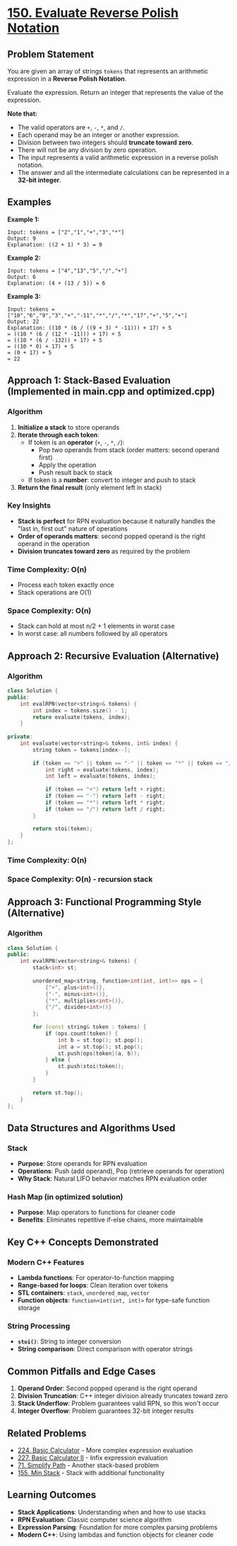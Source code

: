 # [150. Evaluate Reverse Polish Notation](https://leetcode.com/problems/evaluate-reverse-polish-notation/)

## Problem Statement

You are given an array of strings `tokens` that represents an arithmetic expression in a **Reverse Polish Notation**.

Evaluate the expression. Return an integer that represents the value of the expression.

**Note that:**
- The valid operators are `+`, `-`, `*`, and `/`.
- Each operand may be an integer or another expression.
- Division between two integers should **truncate toward zero**.
- There will not be any division by zero operation.
- The input represents a valid arithmetic expression in a reverse polish notation.
- The answer and all the intermediate calculations can be represented in a **32-bit integer**.

## Examples

**Example 1:**
```
Input: tokens = ["2","1","+","3","*"]
Output: 9
Explanation: ((2 + 1) * 3) = 9
```

**Example 2:**
```
Input: tokens = ["4","13","5","/","+"]
Output: 6
Explanation: (4 + (13 / 5)) = 6
```

**Example 3:**
```
Input: tokens = ["10","6","9","3","+","-11","*","/","*","17","+","5","+"]
Output: 22
Explanation: ((10 * (6 / ((9 + 3) * -11))) + 17) + 5
= ((10 * (6 / (12 * -11))) + 17) + 5
= ((10 * (6 / -132)) + 17) + 5
= ((10 * 0) + 17) + 5
= (0 + 17) + 5
= 22
```

## Approach 1: Stack-Based Evaluation (Implemented in main.cpp and optimized.cpp)

### Algorithm
1. **Initialize a stack** to store operands
2. **Iterate through each token**:
   - If token is an **operator** (`+`, `-`, `*`, `/`):
     - Pop two operands from stack (order matters: second operand first)
     - Apply the operation
     - Push result back to stack
   - If token is a **number**: convert to integer and push to stack
3. **Return the final result** (only element left in stack)

### Key Insights
- **Stack is perfect** for RPN evaluation because it naturally handles the "last in, first out" nature of operations
- **Order of operands matters**: second popped operand is the right operand in the operation
- **Division truncates toward zero** as required by the problem

### Time Complexity: O(n)
- Process each token exactly once
- Stack operations are O(1)

### Space Complexity: O(n)
- Stack can hold at most n/2 + 1 elements in worst case
- In worst case: all numbers followed by all operators

## Approach 2: Recursive Evaluation (Alternative)

### Algorithm
```cpp
class Solution {
public:
    int evalRPN(vector<string>& tokens) {
        int index = tokens.size() - 1;
        return evaluate(tokens, index);
    }
    
private:
    int evaluate(vector<string>& tokens, int& index) {
        string token = tokens[index--];
        
        if (token == "+" || token == "-" || token == "*" || token == "/") {
            int right = evaluate(tokens, index);
            int left = evaluate(tokens, index);
            
            if (token == "+") return left + right;
            if (token == "-") return left - right;
            if (token == "*") return left * right;
            if (token == "/") return left / right;
        }
        
        return stoi(token);
    }
};
```

### Time Complexity: O(n)
### Space Complexity: O(n) - recursion stack

## Approach 3: Functional Programming Style (Alternative)

### Algorithm
```cpp
class Solution {
public:
    int evalRPN(vector<string>& tokens) {
        stack<int> st;
        
        unordered_map<string, function<int(int, int)>> ops = {
            {"+", plus<int>()},
            {"-", minus<int>()},
            {"*", multiplies<int>()},
            {"/", divides<int>()}
        };
        
        for (const string& token : tokens) {
            if (ops.count(token)) {
                int b = st.top(); st.pop();
                int a = st.top(); st.pop();
                st.push(ops[token](a, b));
            } else {
                st.push(stoi(token));
            }
        }
        
        return st.top();
    }
};
```

## Data Structures and Algorithms Used

### Stack
- **Purpose**: Store operands for RPN evaluation
- **Operations**: Push (add operand), Pop (retrieve operands for operation)
- **Why Stack**: Natural LIFO behavior matches RPN evaluation order

### Hash Map (in optimized solution)
- **Purpose**: Map operators to functions for cleaner code
- **Benefits**: Eliminates repetitive if-else chains, more maintainable

## Key C++ Concepts Demonstrated

### Modern C++ Features
- **Lambda functions**: For operator-to-function mapping
- **Range-based for loops**: Clean iteration over tokens
- **STL containers**: `stack`, `unordered_map`, `vector`
- **Function objects**: `function<int(int, int)>` for type-safe function storage

### String Processing
- **`stoi()`**: String to integer conversion
- **String comparison**: Direct comparison with operator strings

## Common Pitfalls and Edge Cases

1. **Operand Order**: Second popped operand is the right operand
2. **Division Truncation**: C++ integer division already truncates toward zero
3. **Stack Underflow**: Problem guarantees valid RPN, so this won't occur
4. **Integer Overflow**: Problem guarantees 32-bit integer results

## Related Problems

- [224. Basic Calculator](https://leetcode.com/problems/basic-calculator/) - More complex expression evaluation
- [227. Basic Calculator II](https://leetcode.com/problems/basic-calculator-ii/) - Infix expression evaluation
- [71. Simplify Path](https://leetcode.com/problems/simplify-path/) - Another stack-based problem
- [155. Min Stack](https://leetcode.com/problems/min-stack/) - Stack with additional functionality

## Learning Outcomes

- **Stack Applications**: Understanding when and how to use stacks
- **RPN Evaluation**: Classic computer science algorithm
- **Expression Parsing**: Foundation for more complex parsing problems
- **Modern C++**: Using lambdas and function objects for cleaner code
